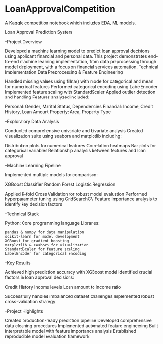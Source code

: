 # LoanApprovalCompetition
A Kaggle competition notebook which includes EDA, ML models. 

Loan Approval Prediction System

-Project Overview

  Developed a machine learning model to predict loan approval decisions using applicant financial and personal data. This project demonstrates end-to-end machine learning implementation, from data preprocessing through     model deployment, with a focus on financial services automation.
 Technical Implementation
 Data Preprocessing & Feature Engineering

 Handled missing values using fillna() with mode for categorical and mean for numerical features
 Performed categorical encoding using LabelEncoder
 Implemented feature scaling with StandardScaler
 Applied outlier detection and handling
 Features analyzed included:

  Personal: Gender, Marital Status, Dependencies
  Financial: Income, Credit History, Loan Amount
  Property: Area, Property Type



-Exploratory Data Analysis

  Conducted comprehensive univariate and bivariate analysis
  Created visualization suite using seaborn and matplotlib including:

  Distribution plots for numerical features
  Correlation heatmaps
  Bar plots for categorical variables
  Relationship analysis between features and loan approval



-Machine Learning Pipeline

  Implemented multiple models for comparison:

  XGBoost Classifier
  Random Forest
  Logistic Regression


  Applied K-fold Cross Validation for robust model evaluation
  Performed hyperparameter tuning using GridSearchCV
  Feature importance analysis to identify key decision factors

-Technical Stack

  Python: Core programming language
  Libraries:

    pandas & numpy for data manipulation
    scikit-learn for model development
    XGBoost for gradient boosting
    matplotlib & seaborn for visualization
    StandardScaler for feature scaling
    LabelEncoder for categorical encoding



-Key Results

  Achieved high prediction accuracy with XGBoost model
  Identified crucial factors in loan approval decisions:

  Credit History
  Income levels
  Loan amount to income ratio


  Successfully handled imbalanced dataset challenges
  Implemented robust cross-validation strategy

-Project Highlights

  Created production-ready prediction pipeline
  Developed comprehensive data cleaning procedures
  Implemented automated feature engineering
  Built interpretable model with feature importance analysis
  Established reproducible model evaluation framework
